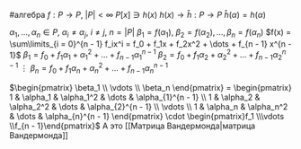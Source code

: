 #алгебра 
$f: P \to P, \ |P| < \infty$
$P[x] \ni h(x)$
$h(x) \to \hat{h}: P \to P$
$\hat{h}(\alpha) = h(\alpha)$

$\alpha_1, \dots, \alpha_n \in P, \ \alpha_i \neq \alpha_j, \ i \neq j, \ n = |P|$
$\beta_1 = f(\alpha_1), \ \beta_2 = f(\alpha_2), \dots, \beta_n = f(\alpha_n)$
$f(x) = \sum\limits_{i = 0}^{n - 1} f_ix^i = f_0 + f_1x + f_2x^2 + \dots + f_{n - 1} x^{n - 1}$
$\beta_1 = f_0 + f_1 \alpha_1 + \alpha_1^2 + \dots + f_{n - 1} \alpha_1^{n - 1}$
$\beta_2 = f_0 + f_1 \alpha_2 + \alpha_2^2 + \dots + f_{n - 1} \alpha_2^{n - 1}$
$\vdots$
$\beta_n = f_0 + f_1 \alpha_{n} + \alpha_{n}^2 + \dots + f_{n - 1} \alpha_{n}^{n - 1}$

$\begin{pmatrix} \beta_1 \\ \vdots \\ \beta_n \end{pmatrix} = \begin{pmatrix} 1 & \alpha_1  & \alpha_1^2 & \dots & \alpha_{1}^{n - 1} \\ 1 & \alpha_2  & \alpha_2^2 & \dots & \alpha_{2}^{n - 1} \\ \vdots \\ 1 & \alpha_n  & \alpha_n^2 & \dots & \alpha_{n}^{n - 1} \end{pmatrix} \cdot \begin{pmatrix}f_1 \\\vdots \\f_{n - 1}\end{pmatrix}$
А это [[Матрица Вандермонда|матрица Вандермонда]]